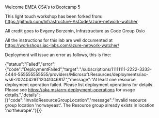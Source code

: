 Welcome EMEA CSA's to Bootcamp 5

This light touch workshop has been forked from: https://github.com/Infrastructure-AsCode/azure-network-watcher

All credit goes to Evgeny Borzenin, Infrastructure as Code Group Oslo


All the instructions for this lab are well documented at https://workshops.iac-labs.com/azure-network-watcher/

Deployment will issue an error as follows, this is fine:

{"status":"Failed","error":{"code":"DeploymentFailed","target":"/subscriptions/11111111-2222-3333-4444-555555555555/providers/Microsoft.Resources/deployments/iac-ws6-20240429T1204104681Z","message":"At least one resource deployment operation failed. Please list deployment operations for details. Please see https://aka.ms/arm-deployment-operations for usage details.","details":[{"code":"InvalidResourceGroupLocation","message":"Invalid resource group location 'norwayeast'. The Resource group already exists in location 'northeurope'."}]}}
